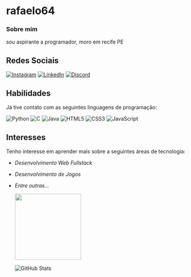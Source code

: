 # rafaelo64

### Sobre mim
sou aspirante a programador, moro em recife PE

## Redes Sociais
[![Instagram](https://img.shields.io/badge/Instagram-000?style=for-the-badge&logo=instagram)](https://www.instagram.com/rafaachan/) [![LinkedIn](https://img.shields.io/badge/LinkedIn-000?style=for-the-badge&logo=linkedin&logoColor=0E76A8)](https://www.linkedin.com/in/rafael-bulhões-61b565229/) [![Discord](https://img.shields.io/badge/Discord-000?style=for-the-badge&logo=discord)](https://www.discord.com/in/rafaelo64/)

## Habilidades
Já tive contato com as seguintes linguagens de programação:

![Python](https://img.shields.io/badge/Python-000?style=for-the-badge&logo=python) ![C](https://img.shields.io/badge/C-000?style=for-the-badge&logo=c) ![Java](https://img.shields.io/badge/Java-000?style=for-the-badge&logo=java) ![HTML5](https://img.shields.io/badge/HTML5-E34F26?style=for-the-badge&logo=html5&logoColor=white) ![CSS3](https://img.shields.io/badge/CSS3-1572B6?style=for-the-badge&logo=css3&logoColor=white)
 ![JavaScript](https://img.shields.io/badge/JavaScript-000?style=for-the-badge&logo=javascript)




## Interesses

Tenho interesse em aprender mais sobre a seguintes áreas de tecnologia:

- *Desenvolvimento Web Fullstack*
- *Desenvolvimento de Jogos*
- *Entre outras...*

 
  <img height="180em" src="https://github-readme-stats.vercel.app/api/top-langs/?username=rafaelo64&layout=compact&langs_count=6&theme=tokyonight"/>

  ![GitHub Stats](https://github-readme-stats.vercel.app/api?username=rafaelo64&theme=transparent&bg_color=000&border_color=30A3DC&show_icons=true&icon_color=30A3DC&title_color=E94D5F&text_color=FFF&hide_title=true&hide=stars)


  
